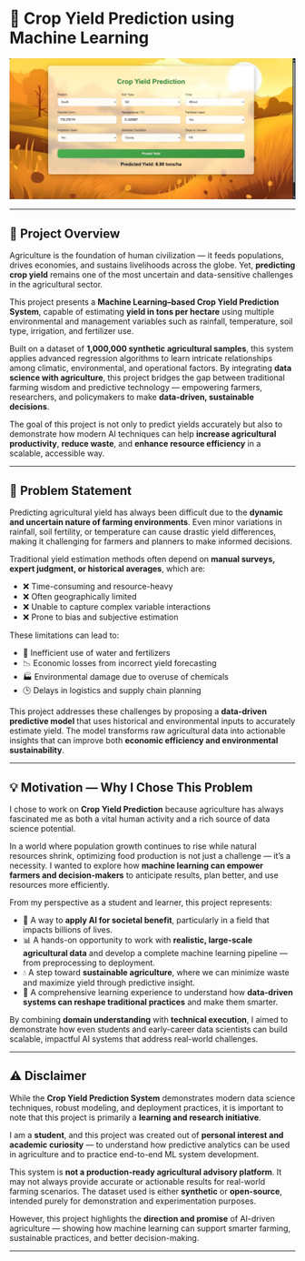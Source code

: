# 🌾 Crop Yield Prediction using Machine Learning

![Crop Yield Prediction Demo](assets/screenshot-1760978698187.png)

---

## 📘 Project Overview

Agriculture is the foundation of human civilization — it feeds populations, drives economies, and sustains livelihoods across the globe. Yet, **predicting crop yield** remains one of the most uncertain and data-sensitive challenges in the agricultural sector.

This project presents a **Machine Learning–based Crop Yield Prediction System**, capable of estimating **yield in tons per hectare** using multiple environmental and management variables such as rainfall, temperature, soil type, irrigation, and fertilizer use.

Built on a dataset of **1,000,000 synthetic agricultural samples**, this system applies advanced regression algorithms to learn intricate relationships among climatic, environmental, and operational factors. By integrating **data science with agriculture**, this project bridges the gap between traditional farming wisdom and predictive technology — empowering farmers, researchers, and policymakers to make **data-driven, sustainable decisions**.

The goal of this project is not only to predict yields accurately but also to demonstrate how modern AI techniques can help **increase agricultural productivity**, **reduce waste**, and **enhance resource efficiency** in a scalable, accessible way.

---

## 🧠 Problem Statement

Predicting agricultural yield has always been difficult due to the **dynamic and uncertain nature of farming environments**. Even minor variations in rainfall, soil fertility, or temperature can cause drastic yield differences, making it challenging for farmers and planners to make informed decisions.

Traditional yield estimation methods often depend on **manual surveys, expert judgment, or historical averages**, which are:

* ❌ Time-consuming and resource-heavy
* ❌ Often geographically limited
* ❌ Unable to capture complex variable interactions
* ❌ Prone to bias and subjective estimation

These limitations can lead to:

* 🚱 Inefficient use of water and fertilizers
* 📉 Economic losses from incorrect yield forecasting
* 🏭 Environmental damage due to overuse of chemicals
* 🕒 Delays in logistics and supply chain planning

This project addresses these challenges by proposing a **data-driven predictive model** that uses historical and environmental inputs to accurately estimate yield. The model transforms raw agricultural data into actionable insights that can improve both **economic efficiency and environmental sustainability**.

---

## 💡 Motivation — Why I Chose This Problem

I chose to work on **Crop Yield Prediction** because agriculture has always fascinated me as both a vital human activity and a rich source of data science potential.

In a world where population growth continues to rise while natural resources shrink, optimizing food production is not just a challenge — it’s a necessity. I wanted to explore how **machine learning can empower farmers and decision-makers** to anticipate results, plan better, and use resources more efficiently.

From my perspective as a student and learner, this project represents:

* 🌱 A way to **apply AI for societal benefit**, particularly in a field that impacts billions of lives.
* 📊 A hands-on opportunity to work with **realistic, large-scale agricultural data** and develop a complete machine learning pipeline — from preprocessing to deployment.
* 💧 A step toward **sustainable agriculture**, where we can minimize waste and maximize yield through predictive insight.
* 🧠 A comprehensive learning experience to understand how **data-driven systems can reshape traditional practices** and make them smarter.

By combining **domain understanding** with **technical execution**, I aimed to demonstrate how even students and early-career data scientists can build scalable, impactful AI systems that address real-world challenges.

---

## ⚠️ Disclaimer

While the **Crop Yield Prediction System** demonstrates modern data science techniques, robust modeling, and deployment practices, it is important to note that this project is primarily a **learning and research initiative**.

I am a **student**, and this project was created out of **personal interest and academic curiosity** — to understand how predictive analytics can be used in agriculture and to practice end-to-end ML system development.

This system is **not a production-ready agricultural advisory platform**. It may not always provide accurate or actionable results for real-world farming scenarios. The dataset used is either **synthetic** or **open-source**, intended purely for demonstration and experimentation purposes.

However, this project highlights the **direction and promise** of AI-driven agriculture — showing how machine learning can support smarter farming, sustainable practices, and better decision-making.

---